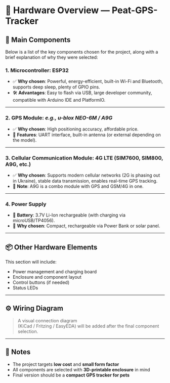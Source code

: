 # 🔧 Hardware Overview — Peat-GPS-Tracker

## 🧩 Main Components

Below is a list of the key components chosen for the project, along with a brief explanation of why they were selected:

### 1. **Microcontroller: ESP32**

- ✅ **Why chosen**: Powerful, energy-efficient, built-in Wi-Fi and Bluetooth, supports deep sleep, plenty of GPIO pins.
- 🛠 **Advantages**: Easy to flash via USB, large developer community, compatible with Arduino IDE and PlatformIO.

---

### 2. **GPS Module: _e.g., u-blox NEO-6M / A9G_**

- ✅ **Why chosen**: High positioning accuracy, affordable price.
- 📌 **Features**: UART interface, built-in antenna (or external depending on the model).

---

### 3. **Cellular Communication Module: 4G LTE (SIM7600, SIM800, A9G, etc.)**

- ✅ **Why chosen**: Supports modern cellular networks (2G is phasing out in Ukraine), stable data transmission, enables real-time GPS tracking.
- 🔌 **Note**: A9G is a combo module with GPS and GSM/4G in one.

---

### 4. **Power Supply**

- 🔋 **Battery**: 3.7V Li-Ion rechargeable (with charging via microUSB/TP4056).
- 🔌 **Why chosen**: Compact, rechargeable via Power Bank or solar panel.

---

## 📦 Other Hardware Elements

This section will include:

- Power management and charging board  
- Enclosure and component layout  
- Control buttons (if needed)  
- Status LEDs  

---

## ⚙️ Wiring Diagram

> A visual connection diagram  
> (KiCad / Fritzing / EasyEDA) will be added after the final component selection.

---

## 📌 Notes

- The project targets **low cost** and **small form factor**
- All components are selected with **3D-printable enclosure** in mind
- Final version should be a **compact GPS tracker for pets**

